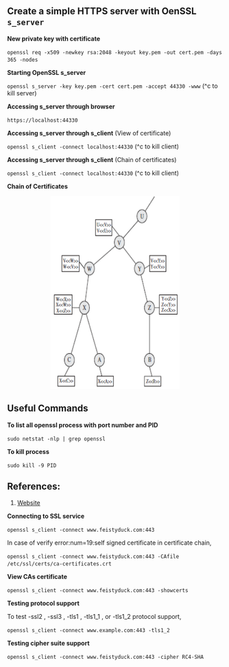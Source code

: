 ## Create a simple HTTPS server with OenSSL ``s_server``

**New private key with certificate**

``openssl req -x509 -newkey rsa:2048 -keyout key.pem -out cert.pem -days 365 -nodes``

**Starting OpenSSL s_server**

``openssl s_server -key key.pem -cert cert.pem -accept 44330 -www``                   (^c to kill server)

**Accessing s_server through browser**

``https://localhost:44330``

**Accessing s_server through s_client** (View of certificate)

``openssl s_client -connect localhost:44330``                                         (^c to kill client)

**Accessing s_server through s_client** (Chain of certificates)

``openssl s_client -connect localhost:44330``                                         (^c to kill client)

**Chain of Certificates**

<p align=center>
  <img src="Figures/Fig-14.15.png" width="300" height="450" />
</p>  

## Useful Commands

**To list all openssl process with port number and PID**

``sudo netstat -nlp | grep openssl``

**To kill process**

``sudo kill -9 PID``

## References:

1. [Website](https://blog.jorisvisscher.com/2015/07/22/create-a-simple-https-server-with-openssl-s_server/)


**Connecting to SSL service**

``openssl s_client -connect www.feistyduck.com:443``

In case of verify error:num=19:self signed certificate in certificate chain,

``openssl s_client -connect www.feistyduck.com:443 -CAfile /etc/ssl/certs/ca-certificates.crt``

**View CAs certificate**

``openssl s_client -connect www.feistyduck.com:443 -showcerts``

**Testing protocol support**

To test -ssl2 , -ssl3 , -tls1 , -tls1_1 , or -tls1_2 protocol support,

``openssl s_client -connect www.example.com:443 -tls1_2``

**Testing cipher suite support**

``openssl s_client -connect www.feistyduck.com:443 -cipher RC4-SHA``
